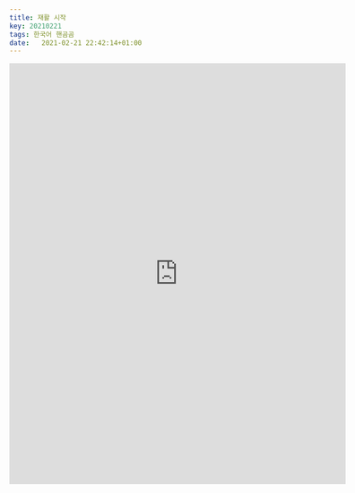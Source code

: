 ```yaml
---
title: 재활 시작
key: 20210221
tags: 한국어 핸곰곰
date:   2021-02-21 22:42:14+01:00
---
```



<iframe src="https://www.instagram.com/p/CLkax36nIGv/embed" style="border:none;display:block;width:600px;height:750px;"></iframe>


